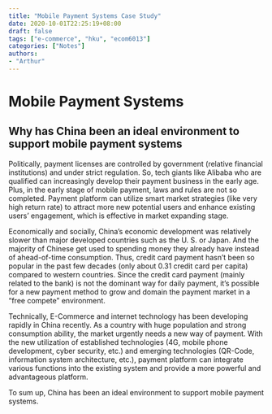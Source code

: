 ```yaml
---
title: "Mobile Payment Systems Case Study"
date: 2020-10-01T22:25:19+08:00
draft: false
tags: ["e-commerce", "hku", "ecom6013"]
categories: ["Notes"]
authors:
- "Arthur"
---
```


# Mobile Payment Systems

## Why has China been an ideal environment to support mobile payment systems

Politically, payment licenses are controlled by government (relative financial institutions) and under strict regulation. So, tech giants like Alibaba who are qualified can increasingly develop their payment business in the early age. Plus, in the early stage of mobile payment, laws and rules are not so completed. Payment platform can utilize smart market strategies (like very high return rate) to attract more new potential users and enhance existing users’ engagement, which is effective in market expanding stage.

Economically and socially, China’s economic development was relatively slower than major developed countries such as the U. S. or Japan. And the majority of Chinese get used to spending money they already have instead of ahead-of-time consumption. Thus, credit card payment hasn’t been so popular in the past few decades (only about 0.31 credit card per capita) compared to western countries. Since the credit card payment (mainly related to the bank) is not the dominant way for daily payment, it’s possible for a new payment method to grow and domain the payment market in a “free compete” environment.

Technically, E-Commerce and internet technology has been developing rapidly in China recently. As a country with huge population and strong consumption ability, the market urgently needs a new way of payment. With the new utilization of established technologies (4G, mobile phone development, cyber security, etc.) and emerging technologies (QR-Code, information system architecture, etc.), payment platform can integrate various functions into the existing system and provide a more powerful and advantageous platform. 

To sum up, China has been an ideal environment to support mobile payment systems.